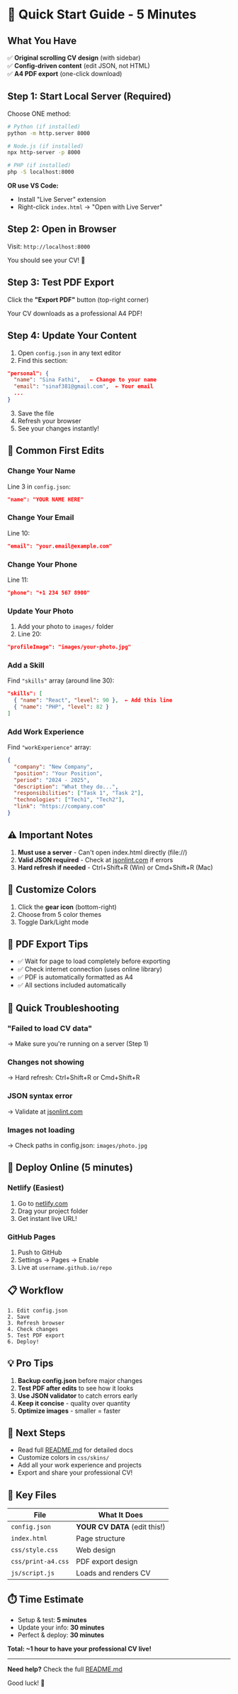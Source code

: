 # 🚀 Quick Start Guide - 5 Minutes

## What You Have

✅ **Original scrolling CV design** (with sidebar)  
✅ **Config-driven content** (edit JSON, not HTML)  
✅ **A4 PDF export** (one-click download)

## Step 1: Start Local Server (Required)

Choose ONE method:

```bash
# Python (if installed)
python -m http.server 8000

# Node.js (if installed)
npx http-server -p 8000

# PHP (if installed)
php -S localhost:8000
```

**OR use VS Code:**
- Install "Live Server" extension
- Right-click `index.html` → "Open with Live Server"

## Step 2: Open in Browser

Visit: `http://localhost:8000`

You should see your CV! 🎉

## Step 3: Test PDF Export

Click the **"Export PDF"** button (top-right corner)

Your CV downloads as a professional A4 PDF!

## Step 4: Update Your Content

1. Open `config.json` in any text editor
2. Find this section:
```json
"personal": {
  "name": "Sina Fathi",   ← Change to your name
  "email": "sinaf381@gmail.com",  ← Your email
  ...
}
```

3. Save the file
4. Refresh your browser
5. See your changes instantly!

## 🎯 Common First Edits

### Change Your Name
Line 3 in `config.json`:
```json
"name": "YOUR NAME HERE"
```

### Change Your Email
Line 10:
```json
"email": "your.email@example.com"
```

### Change Your Phone
Line 11:
```json
"phone": "+1 234 567 8900"
```

### Update Your Photo
1. Add your photo to `images/` folder
2. Line 20:
```json
"profileImage": "images/your-photo.jpg"
```

### Add a Skill
Find `"skills"` array (around line 30):
```json
"skills": [
  { "name": "React", "level": 90 },  ← Add this line
  { "name": "PHP", "level": 82 }
]
```

### Add Work Experience
Find `"workExperience"` array:
```json
{
  "company": "New Company",
  "position": "Your Position",
  "period": "2024 - 2025",
  "description": "What they do...",
  "responsibilities": ["Task 1", "Task 2"],
  "technologies": ["Tech1", "Tech2"],
  "link": "https://company.com"
}
```

## ⚠️ Important Notes

1. **Must use a server** - Can't open index.html directly (file://)
2. **Valid JSON required** - Check at [jsonlint.com](https://jsonlint.com) if errors
3. **Hard refresh if needed** - Ctrl+Shift+R (Win) or Cmd+Shift+R (Mac)

## 🎨 Customize Colors

1. Click the **gear icon** (bottom-right)
2. Choose from 5 color themes
3. Toggle Dark/Light mode

## 📄 PDF Export Tips

- ✅ Wait for page to load completely before exporting
- ✅ Check internet connection (uses online library)
- ✅ PDF is automatically formatted as A4
- ✅ All sections included automatically

## 🐛 Quick Troubleshooting

### "Failed to load CV data"
→ Make sure you're running on a server (Step 1)

### Changes not showing
→ Hard refresh: Ctrl+Shift+R or Cmd+Shift+R

### JSON syntax error
→ Validate at [jsonlint.com](https://jsonlint.com)

### Images not loading
→ Check paths in config.json: `images/photo.jpg`

## 🚀 Deploy Online (5 minutes)

### Netlify (Easiest)
1. Go to [netlify.com](https://netlify.com)
2. Drag your project folder
3. Get instant live URL!

### GitHub Pages
1. Push to GitHub
2. Settings → Pages → Enable
3. Live at `username.github.io/repo`

## 📋 Workflow

```
1. Edit config.json
2. Save
3. Refresh browser
4. Check changes
5. Test PDF export
6. Deploy!
```

## 💡 Pro Tips

1. **Backup config.json** before major changes
2. **Test PDF after edits** to see how it looks
3. **Use JSON validator** to catch errors early
4. **Keep it concise** - quality over quantity
5. **Optimize images** - smaller = faster

## 📖 Next Steps

- Read full [README.md](README.md) for detailed docs
- Customize colors in `css/skins/`
- Add all your work experience and projects
- Export and share your professional CV!

## 🎯 Key Files

| File | What It Does |
|------|-------------|
| `config.json` | **YOUR CV DATA** (edit this!) |
| `index.html` | Page structure |
| `css/style.css` | Web design |
| `css/print-a4.css` | PDF export design |
| `js/script.js` | Loads and renders CV |

## ⏱️ Time Estimate

- Setup & test: **5 minutes**
- Update your info: **30 minutes**
- Perfect & deploy: **30 minutes**

**Total: ~1 hour to have your professional CV live!**

---

**Need help?** Check the full [README.md](README.md)

Good luck! 🎉
